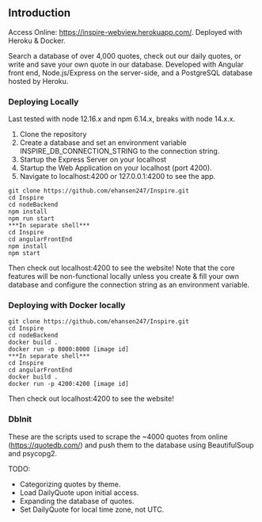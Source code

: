 ## Introduction

Access Online: https://inspire-webview.herokuapp.com/. Deployed with Heroku & Docker.

Search a database of over 4,000 quotes, check out our daily quotes, or write and save your own quote in our database.
Developed with Angular front end, Node.js/Express on the server-side, and a PostgreSQL database hosted by Heroku.


### Deploying Locally

Last tested with node 12.16.x and npm 6.14.x, breaks with node 14.x.x.  

1. Clone the repository
2. Create a database and set an environment variable INSPIRE_DB_CONNECTION_STRING to the connection string.
3. Startup the Express Server on your localhost
4. Startup the Web Application on your localhost (port 4200).
5. Navigate to localhost:4200 or 127.0.0.1:4200 to see the app.

```
git clone https://github.com/ehansen247/Inspire.git
cd Inspire
cd nodeBackend
npm install
npm run start
***In separate shell***
cd Inspire
cd angularFrontEnd
npm install
npm start
```
Then check out localhost:4200 to see the website! Note that the core features will be non-functional locally unless you create & fill your own database and configure the connection string as an environment variable.

### Deploying with Docker locally

```
git clone https://github.com/ehansen247/Inspire.git
cd Inspire
cd nodeBackend
docker build .
docker run -p 8000:8000 [image id]
***In separate shell***
cd Inspire
cd angularFrontEnd
docker build .
docker run -p 4200:4200 [image id]
```
Then check out localhost:4200 to see the website!

### DbInit
These are the scripts used to scrape the ~4000 quotes from online (https://quotedb.com/) and push them to the database using BeautifulSoup and psycopg2.

TODO:
* Categorizing quotes by theme.
* Load DailyQuote upon initial access.
* Expanding the database of quotes.
* Set DailyQuote for local time zone, not UTC.
